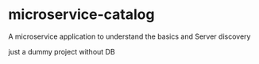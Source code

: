 # microservice-catalog
A microservice application to understand the basics and Server discovery


just a dummy project without DB
